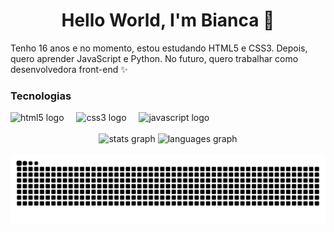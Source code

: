 

<h1 align="center">Hello World, I'm Bianca  👋</h1>

<p align="left">Tenho 16 anos e no momento, estou estudando HTML5 e CSS3. Depois, quero aprender JavaScript e Python. No futuro, quero trabalhar como desenvolvedora front-end ✨</p
<br clear="both">
<h3 align="left">Tecnologias</h3>

<div align="left">
  <img src="https://cdn.jsdelivr.net/gh/devicons/devicon/icons/html5/html5-original.svg" height="40" alt="html5 logo"  />
  <img width="12" />
  <img src="https://cdn.jsdelivr.net/gh/devicons/devicon/icons/css3/css3-original.svg" height="40" alt="css3 logo"  />
  <img width="12" />
  <img src="https://cdn.simpleicons.org/javascript/F7DF1E" height="40" alt="javascript logo"  />
</div>

<br clear="both">
<div align="center">
  <img src="https://github-readme-stats.vercel.app/api?username=BiiancaKap&hide_title=false&hide_rank=false&show_icons=true&include_all_commits=true&count_private=true&disable_animations=false&theme=material-palenight&locale=en&hide_border=false&order=1" height="150" alt="stats graph"  />
  <img src="https://github-readme-stats.vercel.app/api/top-langs?username=BiiancaKap&locale=pt-br&hide_title=false&layout=compact&card_width=320&langs_count=5&theme=material-palenight&hide_border=false&order=2" height="150" alt="languages graph"  />
</div>
<br clear="both">

<picture align="right">
  <source media="(prefers-color-scheme: dark)" srcset="https://raw.githubusercontent.com/BiiancaKap/BiiancaKap/output/github-contribution-grid-snake-dark.svg">
  <source media="(prefers-color-scheme: light)" srcset="https://raw.githubusercontent.com/BiiancaKap/BiiancaKap/output/github-contribution-grid-snake-dark.svg">
  <img align="center" alt="github contribution grid snake animation" src="https://raw.githubusercontent.com/BiiancaKap/BiiancaKap/output/github-contribution-grid-snake.svg">
</picture>
